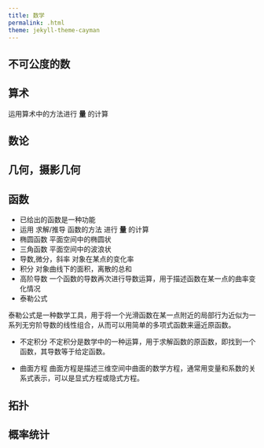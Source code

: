 ```yaml
---
title: 数学
permalink: .html
theme: jekyll-theme-cayman
---
```


## 不可公度的数

## 算术

运用算术中的方法进行 **量** 的计算

## 数论

## 几何，摄影几何

## 函数

- 已给出的函数是一种功能
- 运用 求解/推导 函数的方法 进行  **量** 的计算
- 椭圆函数  平面空间中的椭圆状
- 三角函数 平面空间中的波浪状
- 导数,微分，斜率 对象在某点的变化率
- 积分 对象曲线下的面积，离散的总和
- 高阶导数  一个函数的导数再次进行导数运算，用于描述函数在某一点的曲率变化情况
- 泰勒公式

泰勒公式是一种数学工具，用于将一个光滑函数在某一点附近的局部行为近似为一系列无穷阶导数的线性组合，从而可以用简单的多项式函数来逼近原函数。

- 不定积分
不定积分是数学中的一种运算，用于求解函数的原函数，即找到一个函数，其导数等于给定函数。

- 曲面方程 
曲面方程是描述三维空间中曲面的数学方程，通常用变量和系数的关系式表示，可以是显式方程或隐式方程。

## 拓扑

## 概率统计

